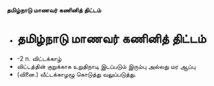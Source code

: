 **தமிழ்நாடு மாணவர் கணினித் திட்டம்**
- # தமிழ்நாடு மாணவர் கணினித் திட்டம்
- -2 n. விட்டக்காழ்
- விட்டத்தின் குறுக்காக உறுதிநாடி இடப்படும் இரும்பு அல்லது மர ஆப்பு
- (வினை.) வீட்டக்காழழூ கொடுத்து வலுப்படுத்து.

